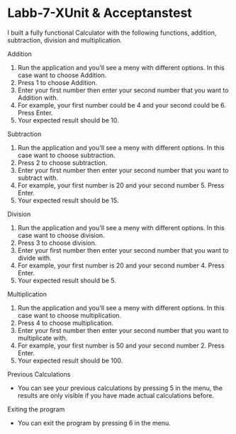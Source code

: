 # Labb-7-XUnit & Acceptanstest

I built a fully functional Calculator with the following functions, addition, subtraction, division and multiplication.

Addition
1. Run the application and you'll see a meny with different options. In this case want to choose Addition.
2. Press 1 to choose Addition.
3. Enter your first number then enter your second number that you want to Addition with.
4. For example, your first number could be 4 and your second could be 6. Press Enter.
5. Your expected result should be 10.

Subtraction
1. Run the application and you'll see a meny with different options. In this case want to choose subtraction.
2. Press 2 to choose subtraction.
3. Enter your first number then enter your second number that you want to subtract with.
4. For example, your first number is 20 and your second number 5. Press Enter.
5. Your expected result should be 15.

Division
1. Run the application and you'll see a meny with different options. In this case want to choose division.
2. Press 3 to choose division.
3. Enter your first number then enter your second number that you want to divide with.
4. For example, your first number is 20 and your second number 4. Press Enter.
5. Your expected result should be 5.

Multiplication
1. Run the application and you'll see a meny with different options. In this case want to choose multiplication.
2. Press 4 to choose multiplication.
3. Enter your first number then enter your second number that you want to multiplicate with.
4. For example, your first number is 50 and your second number 2. Press Enter.
5. Your expected result should be 100.

Previous Calculations
* You can see your previous calculations by pressing 5 in the menu, the results are only visible if you have made actual calculations before.

Exiting the program
* You can exit the program by pressing 6 in the menu.
